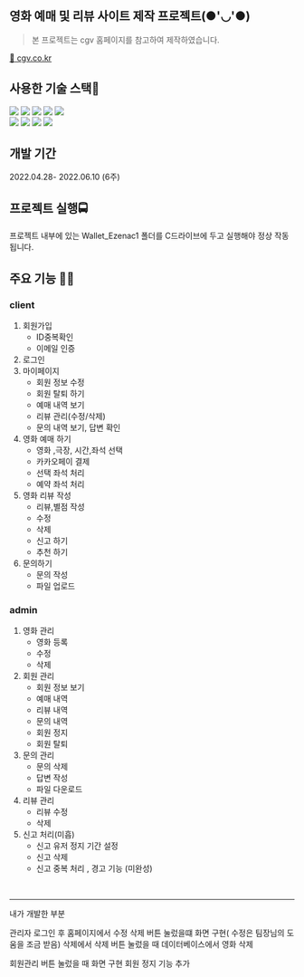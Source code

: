 ## 영화 예매 및 리뷰 사이트 제작 프로젝트(●'◡'●)

>본 프로젝트는 cgv 홈페이지를 참고하여 제작하였습니다.

 [🚗 cgv.co.kr](https://www.cgv.co.kr) 


## 사용한 기술 스택🎫  

<img src="https://img.shields.io/badge/java-007396?style=for-the-badge&logo=java&logoColor=white"> <img src="https://img.shields.io/badge/html5-E34F26?style=for-the-badge&logo=html5&logoColor=white"> <img src="https://img.shields.io/badge/css-1572B6?style=for-the-badge&logo=css3&logoColor=white"> 
 <img src="https://img.shields.io/badge/javascript-F7DF1E?style=for-the-badge&logo=javascript&logoColor=black"> 
<img src="https://img.shields.io/badge/jquery-0769AD?style=for-the-badge&logo=jquery&logoColor=white">
<br>
<img src="https://img.shields.io/badge/spring-6DB33F?style=for-the-badge&logo=spring&logoColor=white"> 
<img src="https://img.shields.io/badge/oracle-F80000?style=for-the-badge&logo=oracle&logoColor=white"> 
<img src="https://img.shields.io/badge/bootstrap-7952B3?style=for-the-badge&logo=bootstrap&logoColor=white">
<img src="https://img.shields.io/badge/github-181717?style=for-the-badge&logo=github&logoColor=white">


## 개발 기간 

2022.04.28- 2022.06.10 (6주)

## 프로젝트 실행🚍

프로젝트 내부에 있는 Wallet_Ezenac1 폴더를 C드라이브에 두고 실행해야 정상 작동됩니다.

##  주요 기능 🐱‍🏍
### client
   1. 회원가입 
      -    ID중복확인
      -    이메일 인증
   2. 로그인
   3. 마이페이지
      -    회원 정보 수정
      -    회원 탈퇴 하기
      -    예매 내역 보기
      -    리뷰 관리(수정/삭제)
      -    문의 내역 보기, 답변 확인
   4. 영화 예매 하기
      -    영화 ,극장, 시간,좌석 선택
      -    카카오페이 결제
      -    선택 좌석 처리
      -    예약 좌석 처리
   5. 영화 리뷰 작성
      -    리뷰,별점 작성
      -    수정
      -    삭제
      -    신고 하기
      -    추천 하기
   6. 문의하기
      -    문의 작성
      -    파일 업로드
### admin
   1. 영화 관리 
      -    영화 등록
      -    수정
      -    삭제
   2. 회원 관리
      -    회원 정보 보기
      -    예매 내역
      -    리뷰 내역
      -    문의 내역
      -    회원 정지
      -    회원 탈퇴
   3. 문의 관리
      -    문의 삭제
      -    답변 작성
      -    파일 다운로드
   4. 리뷰 관리
      -    리뷰 수정
      -    삭제
   5. 신고 처리(미흡)
      -    신고 유저 정지 기간 설정
      -    신고 삭제
      -    신고 중복 처리 , 경고 기능 (미완성)
<br>  

 --- 
 
내가 개발한 부분

관리자 로그인 후
홈페이지에서 수정 삭제 버튼 눌렀을떄 화면 구현( 수정은 팀장님의 도움을 조금 받음)
삭제에서 삭제 버튼 눌렀을 때 데이터베이스에서 영화 삭제

회원관리 버튼 눌렀을 때 화면 구현
회원 정지 기능 추가

